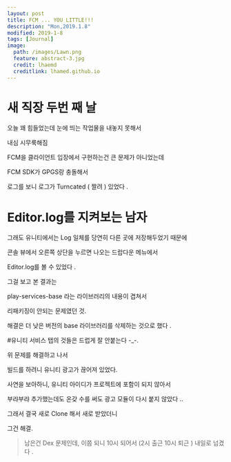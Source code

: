 ```yaml
---
layout: post
title: FCM ... YOU LITTLE!!!
description: "Mon,2019.1.8"
modified: 2019-1-8
tags: [Journal]
image:
  path: /images/Lawn.png
  feature: abstract-3.jpg
  credit: lhaemd
  creditlink: lhamed.github.io
---
```


# 새 직장 두번 째 날

오늘 꽤 힘들었는데 눈에 띄는 작업물을 내놓지 못해서 

내심 시무룩해짐 

FCM을 클라이언트 입장에서 구현하는건 큰 문제가 아니었는데 

FCM SDK가 GPGS랑 충돌해서 

로그를 보니 로그가 Turncated ( 짤려 ) 있었다 . 

# Editor.log를 지켜보는 남자 

그래도 유니티에서는 Log 일체를 당연히 다른 곳에 저장해두었기 때문에 

콘솔 뷰에서 오른쪽 상단을 누르면 나오는 드랍다운 메뉴에서 

Editor.log를 볼 수 있었다 .

그걸 보고 본 결과는 

play-services-base 라는 라이브러리의 내용이 겹쳐서 

리패키징이 안되는 문제였던 것. 

해결은 더 낮은 버전의 base 라이브러리를 삭제하는 것으로 했다 . 

#유니티 서비스 탭의 것들은 드럽게 잘 안붙는다 -_-. 

위 문제를 해결하고 나서 

빌드를 하려니 유니티 광고가 끊어져 있었다.

사연을 보아하니, 유니티 아이디가 프로젝트에 포함이 되지 않아서 

부랴부랴 추가했는데도 온갖 수를 써도 광고 모듈이 다시 붙지 않았다 ..

그래서 결국 새로 Clone 해서 새로 받았더니 

그건 해결. 

> 남은건 Dex 문제인데, 이쯤 되니 10시 되어서 (2시 출근 10시 퇴근 ) 내일로 넘겼다 .



